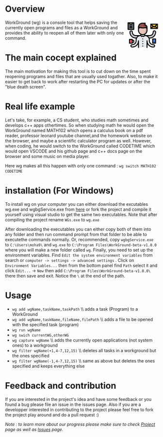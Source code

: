 # Overview

<img align="right" width="100" src="./img.png">

WorkGround (wg) is a console tool that helps saving the currently open programs and files as a WorkGround and provides the ability to reopen all of them later with only one command.




# The main cocept explained
The main motivation for making this tool is to cut down on the time spent reopening programs and files that are usually used togather. Also, to make it easier to get back to work after restarting the PC for updates or after the "blue death screen".

# Real life example
Let's take, for example, a CS student, who studies math sometimes and develops c++ apps othertimes. So when studying math he would open the WorkGround named MATH102 which opens a calculus book on a pdf reader, professor leonard youtube channel,and the homework website on the browser, and maybe a scientific calculator program as well. However, when coding, he would switch to the WorkGround called CODETIME which would open VSCODE and his github page and c++ docs page on the browser and some music on media player.

Here wg makes all this happen with only one command : `wg switch MATH102 CODETIME`

# installation (For Windows)
To install wg on your computer you can either download the excutables wg.exe and wgbgService.exe from [here](http://ge.tt/26d3i523) or fork the project and compile it yourself using visual studio to get the same two executables. Note that after compiling the project rename `WGs.exe` to `wg.exe`

After downloading the executables you can either copy both of them into any folder and then run command prompt from that folder to be able to executethe commands normally. Or, recommended, copy `wgbgService.exe` to `C:\Users\moha9\` and `wg.exe` to `C:\Program Files\WorkGround-beta-v1.0.0` where you will make a new folder called `wg`. Finally, you need to set up the environment variables. Find `Edit the system environment variables` from search or `computer -> settings -> advanced settings` . Click on `Environment Variables...` then from the bottom panel find `Path` select it and click `Edit...` -> `New` then add `C:\Program Files\WorkGround-beta-v1.0.0\` there then save and exit. Notice the `\` at the end of the path.


# Usage
- `wg add wgName,taskName,taskPath`           \\\\ adds a task (Program) to a WorkGround
- `wg add wgName,taskName,fileName,filePath`  \\\\ adds a file to be opened with the specified task (program)
- `wg run wgName`
- `wg swich currentWG,otherWG`
- `wg capture wgName`                         \\\\ adds the currently open applications (not system ones) to a workground
- `wg filter wgName(+1,4-7,12,15)`            \\\\ deletes all tasks in a workground but the ones specified
- `wg filter wgName(-1,4-7,12,15)`            \\\\ same as above but deletes the ones specified and keeps everything else

# Feedback and contribution
If you are interested in the project's idea and have some feedback or you found a bug please file an issue in the issues page. Also if you are a developper interested in contributing to the project please feel free to fork the project play around and do a pull request :)

*Note : to learn more about our progress please make sure to check [Project](https://github.com/mohasarc/WorkGround/projects/1) page as well as [Issues](https://github.com/mohasarc/WorkGround/issues) page.*
